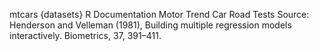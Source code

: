 mtcars {datasets}	R Documentation
Motor Trend Car Road Tests
Source:
Henderson and Velleman (1981), Building multiple regression models interactively. Biometrics, 37, 391–411.
